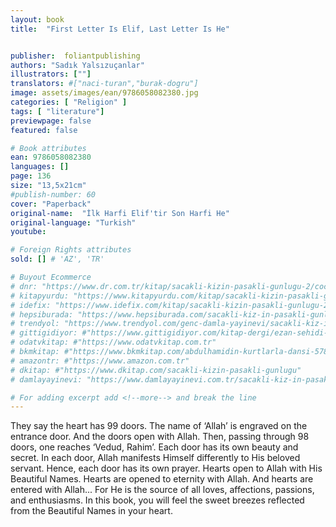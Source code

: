 ```yaml
---
layout: book
title:  "First Letter Is Elif, Last Letter Is He"


publisher:  foliantpublishing
authors: "Sadık Yalsızuçanlar"
illustrators: [""]
translators: #["naci-turan","burak-dogru"]
image: assets/images/ean/9786058082380.jpg
categories: [ "Religion" ]
tags: [ "literature"]
previewpage: false
featured: false

# Book attributes
ean: 9786058082380
languages: []
page: 136
size: "13,5x21cm"
#publish-number: 60
cover: "Paperback"
original-name:  "İlk Harfi Elif'tir Son Harfi He"
original-language: "Turkish"
youtube:

# Foreign Rights attributes
sold: [] # 'AZ', 'TR'

# Buyout Ecommerce
# dnr: "https://www.dr.com.tr/kitap/sacakli-kizin-pasakli-gunlugu-2/cocuk-ve-genclik/genclik-10-yas/roman-oyku/urunno=0001893059001"
# kitapyurdu: "https://www.kitapyurdu.com/kitap/sacakli-kizin-pasakli-gunlugu-2-/560122.html&filter_name=Sa%C3%A7akl%C4%B1+K%C4%B1z%27%C4%B1n+Pasakl%C4%B1+G%C3%BCnl%C3%BC%C4%9F%C3%BC+2"
# idefix: "https://www.idefix.com/kitap/sacakli-kizin-pasakli-gunlugu-2/cocuk-ve-genclik/genclik-10-yas/roman-oyku/urunno=0001893059001"
# hepsiburada: "https://www.hepsiburada.com/sacakli-kiz-in-pasakli-gunlugu-2-damla-yayinevi-p-HBV000012ER86"
# trendyol: "https://www.trendyol.com/genc-damla-yayinevi/sacakli-kiz-in-pasakli-gunlugu-2-p-54825777"
# gittigidiyor: #"https://www.gittigidiyor.com/kitap-dergi/ezan-sehidi-adnan-menderes_pdp_732728793"
# odatvkitap: #"https://www.odatvkitap.com.tr"
# bkmkitap: #"https://www.bkmkitap.com/abdulhamidin-kurtlarla-dansi-578226"
# amazontr: #"https://www.amazon.com.tr"
# dkitap: #"https://www.dkitap.com/sacakli-kizin-pasakli-gunlugu"
# damlayayinevi: "https://www.damlayayinevi.com.tr/sacakli-kiz-in-pasakli-gunlugu-2-bu-iste-bi-terslik-var"

# For adding excerpt add <!--more--> and break the line
---
```

They say the heart has 99 doors. The name of
‘Allah’ is engraved on the entrance door. And the
doors open with Allah. Then, passing through 98
doors, one reaches ‘Vedud, Rahim’. Each door
has its own beauty and secret. In each door, Allah
manifests Himself differently to His beloved servant. Hence, each door has its own prayer. Hearts
open to Allah with His Beautiful Names. Hearts
are opened to eternity with Allah. And hearts are
entered with Allah... For He is the source of all
loves, affections, passions, and enthusiasms. In
this book, you will feel the sweet breezes reflected
from the Beautiful Names in your heart.
<!--more--> 


